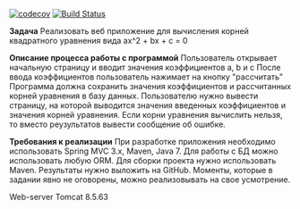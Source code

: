 [![codecov](https://codecov.io/gh/alex-skorikov/elmsofttest/branch/master/graph/badge.svg)](https://codecov.io/gh/alex-skorikov/elmsofttest)
[![Build Status](https://travis-ci.org/alex-skorikov/elmsofttest.svg?branch=master)](https://travis-ci.org/alex-skorikov/elmsofttest)

**Задача**
Реализовать веб приложение для вычисления корней квадратного уравнения вида ax^2 + bx + c = 0

**Описание процесса работы с программой**
Пользователь открывает начальную страницу и вводит значения коэффициентов a, b и с 
После ввода коэффициентов пользователь нажимает на кнопку "рассчитать"
Программа должна сохранить значения коэффициентов и рассчитанных корней уравнения в базу данных. 
Пользователю нужно вывести страницу, на которой выводится значения 
введенных коэффициентов и значения корней уравнения. 
Если корни уравнения вычислить нельзя, то вместо реузультатов вывести сообщение об ошибке.

**Требования к реализации**
При разработке приложения необходимо использовать Spring MVC 3.x, Maven, Java 7. 
Для работы с БД можно использовать любую ORM. Для сборки проекта нужно использовать Maven. 
Результаты нужно выложить на GitHub. Моменты, которые в задании явно не оговорены, 
можно реализовывать на свое усмотрение.


Web-server Tomcat 8.5.63